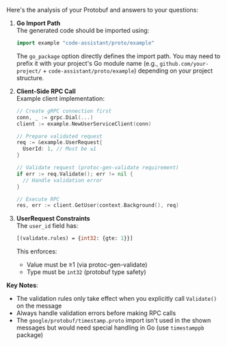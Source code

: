 

Here's the analysis of your Protobuf and answers to your questions:

1. **Go Import Path**  
   The generated code should be imported using:
   ```go
   import example "code-assistant/proto/example"
   ```
   The `go_package` option directly defines the import path. You may need to prefix it with your project's Go module name (e.g., `github.com/your-project/` + `code-assistant/proto/example`) depending on your project structure.

2. **Client-Side RPC Call**  
   Example client implementation:
   ```go
   // Create gRPC connection first
   conn, _ := grpc.Dial(...)
   client := example.NewUserServiceClient(conn)

   // Prepare validated request
   req := &example.UserRequest{
     UserId: 1, // Must be ≥1
   }

   // Validate request (protoc-gen-validate requirement)
   if err := req.Validate(); err != nil {
     // Handle validation error
   }

   // Execute RPC
   res, err := client.GetUser(context.Background(), req)
   ```

3. **UserRequest Constraints**  
   The `user_id` field has:
   ```proto
   [(validate.rules) = {int32: {gte: 1}}]
   ```
   This enforces:
   - Value must be ≥1 (via protoc-gen-validate)
   - Type must be `int32` (protobuf type safety)

**Key Notes**:
- The validation rules only take effect when you explicitly call `Validate()` on the message
- Always handle validation errors before making RPC calls
- The `google/protobuf/timestamp.proto` import isn't used in the shown messages but would need special handling in Go (use `timestamppb` package)
